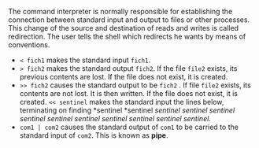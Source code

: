 The command interpreter is normally responsible for establishing the connection between standard input and output to files or other processes. This change of the source and destination of reads and writes is called redirection. The user tells the shell which redirects he wants by means of conventions.

* `< fich1` makes the standard input `fich1`.
* `> fich2` makes the standard output `fich2`. If the file `file2` exists, its previous contents are lost. If the file does not exist, it is created.
* `>> fich2` causes the standard output to be `fich2` . If file `file2` exists, its contents are not lost. It is then written. If the file does not exist, it is created.
`<< sentinel` makes the standard input the lines below, terminating on finding *sentinel *sentinel *sentinel* *sentinel* *sentinel* *sentinel* *sentinel* *sentinel* *sentinel* *sentinel* *sentinel* *sentinel*.
* `com1 | com2` causes the standard output of `com1` to be carried to the standard input of `com2`. This is known as **pipe**.
